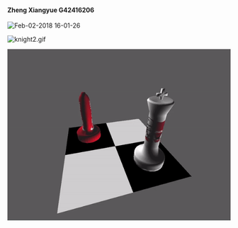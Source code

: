 #### Zheng Xiangyue G42416206


![Feb-02-2018 16-01-26](<https://raw.githubusercontent.com/Zhengxiangyue/graphicsAssignments/master/result/Knight.gif>)

![knight2.gif](https://github.com/Zhengxiangyue/graphicsAssignments/blob/master/result/Knight2.gif?raw=true)

![knight2.gif](https://raw.githubusercontent.com/Zhengxiangyue/graphicsAssignments/test/result/texture.gif?raw=true)

